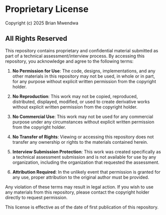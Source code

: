 # Proprietary License

Copyright (c) 2025 Brian Mwendwa

## All Rights Reserved

This repository contains proprietary and confidential material submitted as part of a technical assessment/interview process. By accessing this repository, you acknowledge and agree to the following terms:

1. **No Permission for Use**: The code, designs, implementations, and any other materials in this repository may not be used, in whole or in part, for any purpose without explicit written permission from the copyright holder.

2. **No Reproduction**: This work may not be copied, reproduced, distributed, displayed, modified, or used to create derivative works without explicit written permission from the copyright holder.

3. **No Commercial Use**: This work may not be used for any commercial purpose under any circumstances without explicit written permission from the copyright holder.

4. **No Transfer of Rights**: Viewing or accessing this repository does not transfer any ownership or rights to the materials contained herein.

5. **Interview Submission Protection**: This work was created specifically as a technical assessment submission and is not available for use by any organization, including the organization that requested the assessment.

6. **Attribution Required**: In the unlikely event that permission is granted for any use, proper attribution to the original author must be provided.

Any violation of these terms may result in legal action. If you wish to use any materials from this repository, please contact the copyright holder directly to request permission.

This license is effective as of the date of first publication of this repository.
